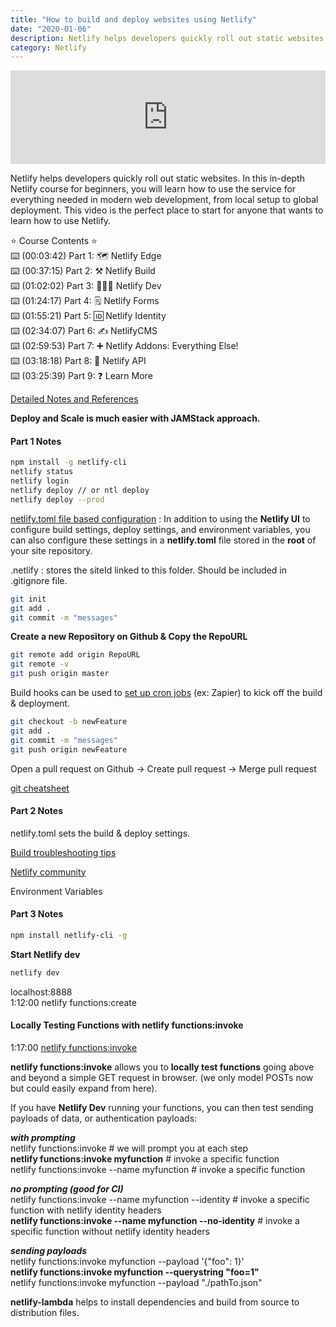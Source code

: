 ```yaml
---
title: "How to build and deploy websites using Netlify"
date: "2020-01-06"
description: Netlify helps developers quickly roll out static websites. In this in-depth Netlify course for beginners, you will learn how to use the service for everything needed in modern web development, from local setup to global deployment. 
category: Netlify
---
```


<iframe width="100%" src="https://www.youtube.com/embed/mT5siI19gtc" frameborder="0" allowfullscreen></iframe>

Netlify helps developers quickly roll out static websites. In this in-depth Netlify course for beginners, you will learn how to use the service for everything needed in modern web development, from local setup to global deployment. This video is the perfect place to start for anyone that wants to learn how to use Netlify.

⭐️ Course Contents ⭐️   
⌨️ (00:03:42) Part 1: 🗺️ Netlify Edge   
⌨️ (00:37:15) Part 2: ⚒️ Netlify Build   
⌨️ (01:02:02) Part 3: 👩🏼‍💻 Netlify Dev   
⌨️ (01:24:17) Part 4: 🗒️ Netlify Forms    
⌨️ (01:55:21) Part 5: 🆔 Netlify Identity    
⌨️ (02:34:07) Part 6: ✍️ NetlifyCMS    
⌨️ (02:59:53) Part 7: ➕ Netlify Addons: Everything Else!    
⌨️ (03:18:18) Part 8: 🍻 Netlify API     
⌨️ (03:25:39) Part 9: ❓ Learn More     

[Detailed Notes and References](https://gist.github.com/sw-yx/167250684bb3c47edc40ad97b63d1cfb)

**Deploy and Scale is much easier with JAMStack approach.**

#### Part 1 Notes
```bash
npm install -g netlify-cli
netlify status
netlify login
netlify deploy // or ntl deploy
netlify deploy --prod
```
[netlify.toml file based configuration](https://docs.netlify.com/configure-builds/file-based-configuration/) : 
In addition to using the **Netlify UI** to configure build settings, deploy settings, and environment variables, you can also configure these settings in a **netlify.toml** file stored in the **root** of your site repository.

.netlify : stores the siteId linked to this folder. Should be included in .gitignore file. 

```bash
git init
git add .
git commit -m "messages"
```
**Create a new Repository on Github & Copy the RepoURL**

```bash
git remote add origin RepoURL
git remote -v
git push origin master
```

Build hooks can be used to [set up cron jobs](https://community.netlify.com/t/scheduling-builds-and-deploys-with-netlify/2563) (ex: Zapier) to kick off the build & deployment.

```bash
git checkout -b newFeature
git add .
git commit -m "messages"
git push origin newFeature
```
Open a pull request on Github -> Create pull request -> Merge pull request

[git cheatsheet](https://github.github.com/training-kit/downloads/github-git-cheat-sheet/)

#### Part 2 Notes

netlify.toml sets the build & deploy settings.

[Build troubleshooting tips](https://docs.netlify.com/configure-builds/troubleshooting-tips/)

[Netlify community](https://community.netlify.com/)

Environment Variables

#### Part 3 Notes
```bash
npm install netlify-cli -g
```

**Start Netlify dev**
```bash
netlify dev
```
localhost:8888   
1:12:00 netlify functions:create  
#### Locally Testing Functions with netlify functions:invoke
1:17:00 [netlify functions:invoke](https://community.netlify.com/t/new-netlify-functions-invoke-command-in-cli/2270)  

**netlify functions:invoke** allows you to **locally test functions** going above and beyond a simple GET request in browser. (we only model POSTs now but could easily expand from here).

If you have **Netlify Dev** running your functions, you can then test sending payloads of data, or authentication payloads:

***with prompting***  
netlify functions:invoke # we will prompt you at each step  
**netlify functions:invoke myfunction** # invoke a specific function  
netlify functions:invoke --name myfunction # invoke a specific function  

***no prompting (good for CI)***  
netlify functions:invoke --name myfunction --identity # invoke a specific function with netlify identity headers  
**netlify functions:invoke --name myfunction --no-identity** # invoke a specific function without netlify identity headers  

***sending payloads***  
netlify functions:invoke myfunction --payload '{"foo": 1}'   
**netlify functions:invoke myfunction --querystring "foo=1"**    
netlify functions:invoke myfunction --payload "./pathTo.json"    

**netlify-lambda** helps to install dependencies and build from source to distribution files.

